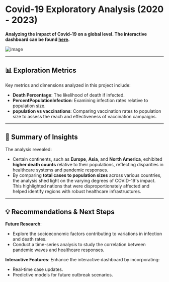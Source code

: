 # Covid-19 Exploratory Analysis (2020 - 2023)  
**Analyzing the impact of Covid-19 on a global level. The interactive dashboard can be found [here](https://public.tableau.com/app/profile/brandon.incremona/viz/CovidDashboardPortfolioProject_17050928887600/Dashboard1).**

![image](https://github.com/user-attachments/assets/356247b5-86cb-49d6-90db-8ddd9164f7b3)

---

## 📊 Exploration Metrics
Key metrics and dimensions analyzed in this project include:  

- **Death Percentage**: The likelihood of death if infected.  
- **PercentPopulationInfection**: Examining infection rates relative to population size.  
- **population vs vaccinations**: Comparing vaccination rates to population size to assess the reach and effectiveness of vaccination campaigns.

---

## 🌟 Summary of Insights  

The analysis revealed:  
- Certain continents, such as **Europe**, **Asia**, and **North America**, exhibited **higher death counts** relative to their populations, reflecting disparities in healthcare systems and pandemic responses.  
- By comparing **total cases to population sizes** across various countries, the analysis shed light on the varying degrees of COVID-19's impact. This highlighted nations that were disproportionately affected and helped identify regions with robust healthcare infrastructures.  

---

## 💡 Recommendations & Next Steps  
 
**Future Research**:  
   - Explore the socioeconomic factors contributing to variations in infection and death rates.  
   - Conduct a time-series analysis to study the correlation between pandemic waves and healthcare responses.

**Interactive Features**: Enhance the interactive dashboard by incorporating:  
   - Real-time case updates.  
   - Predictive models for future outbreak scenarios.  
